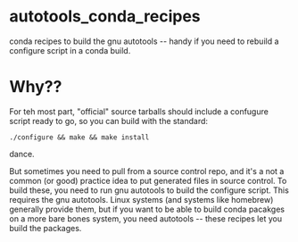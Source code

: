 # autotools_conda_recipes

conda recipes to build the gnu autotools -- handy if you need to rebuild a configure script in a conda build.

# Why??

For teh most part, "official" source tarballs should include a confugure script ready to go, so you can build with the standard:
   
    ./configure && make && make install

dance.

But sometimes you need to pull from a source control repo, and it's a not a common (or good) practice idea to put generated files in source control. To build these, you need to run gnu autotools to build the configure script. This requires the gnu autotools. Linux systems (and systems like homebrew) generally provide them, but if you want to be able to build conda pacakges on a more bare bones system, you need autotools -- these recipes let you build the packages.


